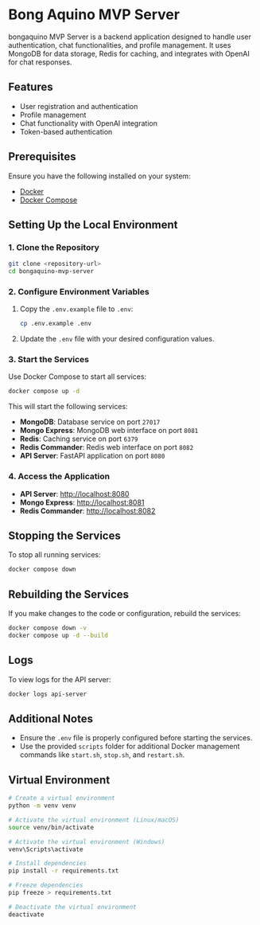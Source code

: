 # Bong Aquino MVP Server

bongaquino MVP Server is a backend application designed to handle user authentication, chat functionalities, and profile management. It uses MongoDB for data storage, Redis for caching, and integrates with OpenAI for chat responses.

## Features
- User registration and authentication
- Profile management
- Chat functionality with OpenAI integration
- Token-based authentication

## Prerequisites
Ensure you have the following installed on your system:
- [Docker](https://www.docker.com/)
- [Docker Compose](https://docs.docker.com/compose/)

## Setting Up the Local Environment

### 1. Clone the Repository
```bash
git clone <repository-url>
cd bongaquino-mvp-server
```

### 2. Configure Environment Variables
1. Copy the `.env.example` file to `.env`:
   ```bash
   cp .env.example .env
   ```
2. Update the `.env` file with your desired configuration values.

### 3. Start the Services
Use Docker Compose to start all services:
```bash
docker compose up -d
```

This will start the following services:
- **MongoDB**: Database service on port `27017`
- **Mongo Express**: MongoDB web interface on port `8081`
- **Redis**: Caching service on port `6379`
- **Redis Commander**: Redis web interface on port `8082`
- **API Server**: FastAPI application on port `8080`

### 4. Access the Application
- **API Server**: [http://localhost:8080](http://localhost:8080)
- **Mongo Express**: [http://localhost:8081](http://localhost:8081)
- **Redis Commander**: [http://localhost:8082](http://localhost:8082)

## Stopping the Services
To stop all running services:
```bash
docker compose down
```

## Rebuilding the Services
If you make changes to the code or configuration, rebuild the services:
```bash
docker compose down -v
docker compose up -d --build
```

## Logs
To view logs for the API server:
```bash
docker logs api-server
```

## Additional Notes
- Ensure the `.env` file is properly configured before starting the services.
- Use the provided `scripts` folder for additional Docker management commands like `start.sh`, `stop.sh`, and `restart.sh`.

## Virtual Environment
```bash
# Create a virtual environment
python -m venv venv

# Activate the virtual environment (Linux/macOS)
source venv/bin/activate

# Activate the virtual environment (Windows)
venv\Scripts\activate

# Install dependencies
pip install -r requirements.txt

# Freeze dependencies
pip freeze > requirements.txt

# Deactivate the virtual environment
deactivate
```

